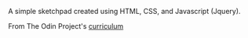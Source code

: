 A simple sketchpad created using HTML, CSS, and Javascript (Jquery).

From The Odin Project's [curriculum](http://www.theodinproject.com/web-development-101/html-css)